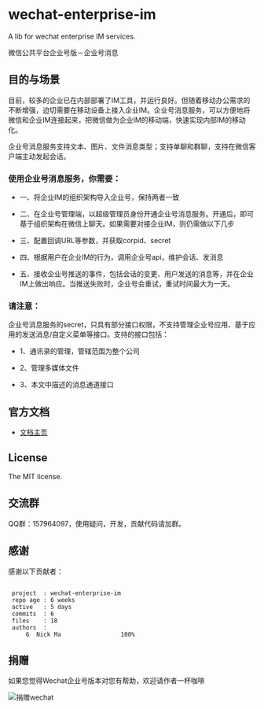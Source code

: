 # wechat-enterprise-im
A lib for wechat enterprise IM services.

微信公共平台企业号版－企业号消息

## 目的与场景

目前，较多的企业已在内部部署了IM工具，并运行良好。但随着移动办公需求的不断增强，迫切需要在移动设备上接入企业IM。企业号消息服务，可以方便地将微信和企业IM连接起来，把微信做为企业IM的移动端，快速实现内部IM的移动化。

企业号消息服务支持文本、图片、文件消息类型；支持单聊和群聊，支持在微信客户端主动发起会话。


### 使用企业号消息服务，你需要：

- 一、将企业IM的组织架构导入企业号，保持两者一致

- 二、在企业号管理端，以超级管理员身份开通企业号消息服务。开通后，即可基于组织架构在微信上聊天。如果需要对接企业IM，则仍需做以下几步

- 三、配置回调URL等参数，并获取corpid、secret

- 四、根据用户在企业IM的行为，调用企业号api，维护会话、发消息

- 五、接收企业号推送的事件，包括会话的变更、用户发送的消息等，并在企业IM上做出响应。当推送失败时，企业号会重试，重试时间最大为一天。

### 请注意：

企业号消息服务的secret，只具有部分接口权限，不支持管理企业号应用、基于应用的发送消息/自定义菜单等接口。支持的接口包括：

- 1、通讯录的管理，管辖范围为整个公司

- 2、管理多媒体文件

- 3、本文中描述的消息通道接口

## 官方文档
- [文档主页](http://qydev.weixin.qq.com/wiki/index.php?title=%E4%BC%81%E4%B8%9A%E5%8F%B7%E6%B6%88%E6%81%AF%E6%9C%8D%E5%8A%A1)


## License
The MIT license.

## 交流群
QQ群：157964097，使用疑问，开发，贡献代码请加群。

## 感谢
感谢以下贡献者：

```

 project  : wechat-enterprise-im
 repo age : 6 weeks
 active   : 5 days
 commits  : 6
 files    : 18
 authors  :
     6	Nick Ma                 100%

```

## 捐赠
如果您觉得Wechat企业号版本对您有帮助，欢迎请作者一杯咖啡

![捐赠wechat](https://cloud.githubusercontent.com/assets/327019/2941591/2b9e5e58-d9a7-11e3-9e80-c25aba0a48a1.png)
